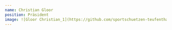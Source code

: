 ```yaml
---
name: Christian Gloor
position: Präsident
image: ![Gloor Christian_1](https://github.com/sportschuetzen-teufenthal/website/assets/147444210/bcb3d043-7e3b-4d41-8fc9-09c296fb809c)
---
```

